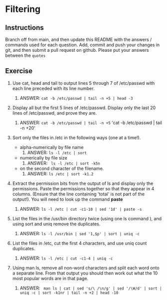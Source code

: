 # Filtering

## Instructions

Branch off from main, and then update this README with the answers / commands used for each question.
Add, commit and push your changes in git, and then submit a pull request on github.
Please put your answers between the `quotes`

## Exercise
1. Use cat, head and tail to output lines 5 through 7 of /etc/passwd with each line preceded with its line number.
    1. ANSWER: `cat -b /etc/passwd | tail -n +5 | head -3`

2. Display all but the first 5 lines of /etc/passwd. Display only the last 20 lines of /etc/passwd, and prove they are.
    1. ANSWER: `cat -b /etc/passwd | tail -n +5` 'cat -b /etc/passwd | tail -n +20'


3. Sort only the files in /etc in the following ways (one at a time!).
   * alpha-numerically by file name
      1. ANSWER: `ls -l /etc | sort`
   * numerically by file size
      1. ANSWER: ` ls -l /etc | sort -k5n`
   * on the second character of the filename.
      1. ANSWER: `ls /etc | sort -k1.2`

4. Extract the permission bits from the output of ls and display only the permissions. Paste the permissions together so that they appear in 4 columns.
(Ensure that the line containing 'total' is not part of the output!).  You will need to look up the command **paste**
    1. ANSWER: `ls -l /etc | cut -c1-10 | sed '1d' | paste -s`

5. List the files in the /usr/bin directory twice (using one ls command ), and using sort and uniq remove the duplicates.
    1. ANSWER: `ls -l /usr/bin | sed '1,$p' | sort | uniq -c`

6. List the files in /etc, cut the first 4 characters, and use uniq count duplicates.
    1. ANSWER: `ls -l /etc | cut -c1-4 | uniq -c`

6. Using man ls, remove all non-word characters and split each word onto a separate line.
From that output you should then work out what the 10 most popular words are in that page.
    1. ANSWER: ` man ls | cat | sed 's/\ /\n/g' | sed '/\W/d' | sort | uniq -c | sort -k1nr | tail -n +2 | head -10`
